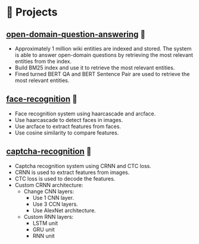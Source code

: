 # 🧪 Projects

## [open-domain-question-answering](https://github.com/chicuongdx/question_answering-ir) 🔗
- Approximately 1 million wiki entities are indexed and stored. The system is able to answer open-domain questions by retrieving the most relevant entities from the index.
- Build BM25 index and use it to retrieve the most relevant entities.
- Fined turned BERT QA and BERT Sentence Pair are used to retrieve the most relevant entities.

## [face-recognition](https://github.com/chicuongdx/cs331_faceid) 🔗
- Face recognition system using haarcascade and arcface.
- Use haarcascade to detect faces in images.
- Use arcface to extract features from faces.
- Use cosine similarity to compare features.

## [captcha-recognition](https://github.com/chicuongdx/crnn_ctc) 🔗
- Captcha recognition system using CRNN and CTC loss.
- CRNN is used to extract features from images.
- CTC loss is used to decode the features.
- Custom CRNN architecture:
  - Change CNN layers:
    - Use 1 CNN layer.
    - Use 3 CCN layers.
    - Use AlexNet architecture.
  - Custom RNN layers:
    - LSTM unit
    - GRU unit
    - RNN unit